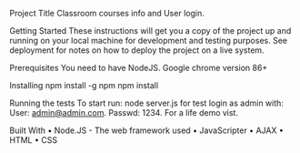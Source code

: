Project Title
Classroom courses info and User login.

Getting Started
These instructions will get you a copy of the project up and running on your local machine for development and testing purposes. See deployment for notes on how to deploy the project on a live system.

Prerequisites
You need to have NodeJS.
Google chrome version 86+

Installing
npm install -g npm
npm install

Running the tests 
To start run:
node server.js
for test login as admin with: User: admin@admin.com. Passwd: 1234.
For a life demo vist.




Built With
•	Node.JS - The web framework used
•	JavaScripter
•	AJAX
•	HTML
•	CSS

